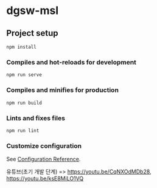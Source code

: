 # dgsw-msl

## Project setup
```
npm install
```

### Compiles and hot-reloads for development
```
npm run serve
```

### Compiles and minifies for production
```
npm run build
```

### Lints and fixes files
```
npm run lint
```

### Customize configuration
See [Configuration Reference](https://cli.vuejs.org/config/).

유튜브(초기 개발 단계) => https://youtu.be/CqNXOdMDb28, https://youtu.be/ksE8MiLO1VQ
